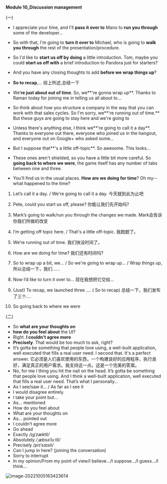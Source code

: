 **Module 10_Discussion management**

(一)

- I appreciate your time, and I'll  **pass it over to** Mano to  **run you through** some of the developer…
-  So with that, I'm going to **turn it over to** Michael, who is going to **walk you through** the rest of the presentation/procedure.
- So I'd like to **start us off by doing** a little introduction. Tom, maybe you could **start us off with** a brief introduction to Pandora just for starters?
- And you have any closing thoughts to add **before we wrap things up**?

- **So to recap**,...   综上所述,总结一下
- We’**re just about out of time**. So, we**'re gonna wrap up**. Thanks to  Raman today for joining me in telling us all about to…
- So think about how you structure a company in the way that you can work with that sales cycles.  So I'm sorry, we**'re running out of time.** But these guys are going to stay here and we're going to
- Unless there's anything else, I think we**'re going to call it a day**. Thanks to everyone out there, everyone who joined us in the hangout, and everyone out on Google+ who asked some…
- But I suppose that**'s a little off-topic**.  So awesome. This looks…
- These ones aren't shielded, so you have a little bit more careful. So **going back to where we were**, the game itself has any number of tabs between one and three.
- You'll find us in the usual places. **How are we doing for time**? Oh my-- what happened to the time?



1)   Let’s call it a day. / We're going to call it a day.		今天就到此为止吧

2)   Pete, could you start us off, please?		你能让我们先开始吗?

3)   Mark’s going to walk/run you through the changes we made. 		Mark会告诉你我们所做的改变

4)   I’m getting off topic here. / That's a little off-topic.		我跑题了。

5)   We’re running out of time. 		我们快没时间了。

6)   How are we doing for time? 		我们还有时间吗?

7)   So to wrap up a bit, we…	/ So we're going to wrap up...  /  Wrap things up,	所以总结一下，我们……

8)   Now I’d like to turn it over to…		现在我想把它交给...

9)   (Just) To recap, we launched three …. (  So to recap)		总结一下，我们发布了三个....

10) So going back to where we were

(二)

- So **what are your thoughts on**
- **how do you feel about** the UI?
- Right. **I couldn't agree more**
- **Precisely**.  That would be too much to ask, right?
- It’s gotta be something that people love using, a well-built application, well executed that fills a real user need. I second that. It's a perfect answer.  它必须是人们喜欢使用的东西，一个构建良好的应用程序，执行良好，满足真正的用户需求。我支持这一点。这是一个完美的答案。
- No, for me I thing you hit the nail on the head. It’s gotta be something that people love using. And I think a well-built application, well executed that fills a real user need. That’s what I personally…
- As I see/saw it...  /  As far as I see it
- I would disagree entirely.
- I take your point but...
- As… mentioned
- How do you feel about
- What are your thoughts on
- As… pointed out
- I couldn’t agree more  
- Go ahead
- Exactly   */*ɪɡˈzæktli*/*
- Absolutely  */*ˌæbsəˈluːtli*/*
- Precisely   */*prɪˈsaɪsli*/*
- Can I jump in here? (joining the conversation)
- Sorry to interrupt
- In my opinion/From my point of view/I believe.../I suppose.../I guess.../I think...





![image-20221005163423614](C:\Users\wangshufen\AppData\Roaming\Typora\typora-user-images\image-20221005163423614.png)



